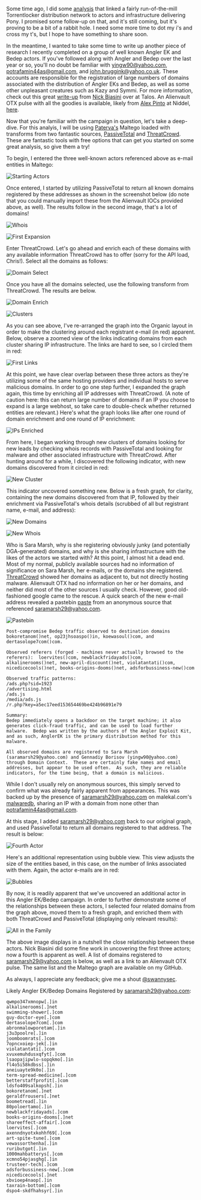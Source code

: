 Some time ago, I did some [analysis](https://swannysec.net/2015/10/31/linking-torrentlocker-to-pony.html) that linked a fairly run-of-the-mill Torrentlocker distribution network to actors and infrastructure delivering Pony.  I promised some follow-up on that, and it's still coming, but it's proving to be a bit of a rabbit hole.  I need some more time to dot my i's and cross my t's, but I hope to have something to share soon.

In the meantime, I wanted to take some time to write up another piece of research I recently completed on a group of well known Angler EK and Bedep actors.  If you've followed along with Angler and Bedep over the last year or so, you'll no doubt be familiar with yingw90@yahoo.com, potrafamin44as@gmail.com, and john.bruggink@yahoo.co.uk.  These accounts are responsible for the registration of large numbers of domains associated with the distribution of Angler EKs and Bedep, as well as some other unpleasant creatures such as Kazy and Symmi.  For more information, check out this great [write-up](http://blog.talosintel.com/2016/02/bedep-actor.html) from [Nick Biasini](https://twitter.com/infosec_nick) over at Talos.  An Alienvault OTX pulse with all the goodies is available, likely from [Alex Pinto](https://twitter.com/alexcpsec) at Niddel, [here](https://otx.alienvault.com/pulse/56ba694867db8c168ff1d1e8/).

Now that you're familiar with the campaign in question, let's take a deep-dive.  For this analyis, I will be using [Paterva's](https://www.paterva.com/web6/) Maltego loaded with transforms from two fantastic sources, [PassiveTotal](https://www.passivetotal.org/) and [ThreatCrowd](https://www.threatcrowd.org/).  These are fantastic tools with free options that can get you started on some great analysis, so give them a try!

To begin, I entered the three well-known actors referenced above as e-mail entities in Maltego:

![Starting Actors](https://swannysec.net/public/bedep1.jpg)

Once entered, I started by utilizing PassiveTotal to return all known domains registered by these addresses as shown in the screenshot below (do note that you could manually import these from the Alienvault IOCs provided above, as well).  The results follow in the second image, that's a lot of domains!

![Whois](https://swannysec.net/public/bedep2.jpg)

![First Expansion](https://swannysec.net/public/bedep3.jpg)

Enter ThreatCrowd.  Let's go ahead and enrich each of these domains with any available information ThreatCrowd has to offer (sorry for the API load, Chris!).  Select all the domains as follows:

![Domain Select](https://swannysec.net/public/bedep4.jpg)

Once you have all the domains selected, use the following transform from ThreatCrowd.  The results are below.

![Domain Enrich](https://swannysec.net/public/bedep5.jpg)

![Clusters](https://swannysec.net/public/bedep6.jpg)

As you can see above, I've re-arranged the graph into the Organic layout in order to make the clustering around each registrant e-mail (in red) apparent.  Below, observe a zoomed view of the links indicating domains from each cluster sharing IP infrastructure.  The links are hard to see, so I circled them in red:

![First Links](https://swannysec.net/public/bedep7.jpg)

At this point, we have clear overlap between these three actors as they're utilizing some of the same hosting providers and individual hosts to serve malicious domains.  In order to go one step further, I expanded the graph again, this time by enriching all IP addresses with ThreatCrowd. (A note of caution here: this can return large number of domains if an IP you choose to expand is a large webhost, so take care to double-check whether returned entities are relevant.)  Here's what the graph looks like after one round of domain enrichment and one round of IP enrichment:

![IPs Enriched](https://swannysec.net/public/bedep8.jpg)

From here, I began working through new clusters of domains looking for new leads by checking whois records with PassiveTotal and looking for malware and other associated infrastructure with ThreatCrowd.  After hunting around for a while, I discovered the following indicator, with new domains discovered from it circled in red:

![New Cluster](https://swannysec.net/public/bedep9.jpg)

This indicator uncovered something new.  Below is a fresh graph, for clarity, containing the new domains discovered from that IP, followed by their enrichment via PassiveTotal's whois details (scrubbed of all but registrant name, e-mail, and address):

![New Domains](https://swannysec.net/public/bedep10.jpg)

![New Whois](https://swannysec.net/public/bedep11.jpg)

Who is Sara Marsh, why is she registering obviously junky (and potentially DGA-generated) domains, and why is she sharing infrastructure with the likes of the actors we started with?  At this point, I almost hit a dead end.  Most of my normal, publicly available sources had no information of significance on Sara Marsh, her e-mails, or the domains she registered.  [ThreatCrowd](https://www.threatcrowd.org/email.php?email=saramarsh29@yahoo.com) showed her domains as adjacent to, but not directly hosting malware.  Alienvault OTX had no information on her or her domains, and neither did most of the other sources I usually check.  However, good old-fashioned google came to the rescue.  A quick search of the new e-mail address revealed a pastebin [paste](http://pastebin.com/cLSHWfT5) from an anonymous source that referenced saramarsh29@yahoo.com.

![Pastebin](https://swannysec.net/public/bedep12.jpg)

```
Post-compromise Bedep traffic observed to destination domains bokoretanom()net, op23jhsoaspo()in, koewasoul()com, and dertasolope7com()com.

Observed referers (forged - machines never actually browsed to the referers):  loervites()com, newblackfridayads()com, alkalinerooms()net, new-april-discount()net, violatantati()com, nicedicecools()net, books-origins-dooms()net, adsforbussiness-new()com

Observed traffic patterns:
/ads.php?sid=1923
/advertising.html
/ads.js
/media/ads.js
/r.php?key=a5ec17eed153654469be424b96891e79

Summary:
Bedep immediately opens a backdoor on the target machine; it also generates click-fraud traffic, and can be used to load further malware.  Bedep was written by the authors of the Angler Exploit Kit, and as such, AnglerEK is the primary distribution method for this malware.

All observed domains are registered to Sara Marsh (saramarsh29@yahoo.com) and Gennadiy Borisov (yingw90@yahoo.com) through Domain Context.  These are certainly fake names and email addresses, but appear to be used often.  As such, they are reliable indicators, for the time being, that a domain is malicious.
```
While I don't usually rely on anonymous sources, this simply served to confirm what was already fairly apparent from appearances.  This was backed up by the presence of saramarsh29@yahoo.com on malekal.com's [malwaredb](http://malwaredb.malekal.com/url.php?netname=RIPE-ERX-146-0-0-0), sharing an IP with a domain from none other than potrafamin44as@gmail.com.

At this stage, I added saramarsh29@yahoo.com back to our original graph, and used PassiveTotal to return all domains registered to that address.  The result is below:

![Fourth Actor](https://swannysec.net/public/bedep13.jpg)

Here's an additional representation using bubble view.  This view adjusts the size of the entities based, in this case, on the number of links associated with them.  Again, the actor e-mails are in red:

![Bubbles](https://swannysec.net/public/bedep15.jpg)

By now, it is readily apparent that we've uncovered an additional actor in this Angler EK/Bedep campaign. In order to further demonstrate some of the relationships between these actors, I selected four related domains from the graph above, moved them to a fresh graph, and enriched them with both ThreatCrowd and PassiveTotal (displaying only relevant results):

![All in the Family](https://swannysec.net/public/bedep14.jpg)

The above image displays in a nutshell the close relationship between these actors. Nick Biasini did some fine work in uncovering the first three actors; now a fourth is apparent as well.  A list of domains registered to saramarsh29@yahoo.com is below, as well as a link to an Alienvault OTX pulse.  The same list and the Maltego graph are available on my GitHub.

As always, I appreciate any feedback; give me a shout [@swannysec](https://twitter.com/swannysec).

Likely Angler EK/Bedep Domains Registered by saramarsh29@yahoo.com:

```
qwmpo347xmnopw[.]in
alkalinerooms[.]net
swimming-shower[.]com
guy-doctor-eye[.]com
dertasolope7com[.]com
abronmalowporetam[.]in
j3u3poolre[.]in
joomboomrats[.]com
7opncxoiep-jek[.]in
violatantati[.]com
xvuxemuhdusxqfyt[.]com
lsaopajipwlo-sopqkmo[.]in
fl4o5i58kdbss[.]in
aneiuayte9k0o[.]in
term-spread-medicine[.]com
betterstaffprofit[.]com
ldsfo409salkopsh[.]in
bokoretanom[.]net
geraldfrousers[.]net
boometread[.]in
80poloertamo[.]in
newblackfridayads[.]com
books-origins-dooms[.]net
shareeffect-affair[.]com
loervites[.]com
axenndnyotxkohhf69[.]com
art-spite-tune[.]com
vewassorthenha[.]in
ruributgot[.]in
1000mahbatterys[.]com
xcmno54pjasghg[.]in
trusteer-tech[.]com
adsforbussiness-new[.]com
nicedicecools[.]net
xbvioep4naop[.]in
taxrain-bottom[.]com
dspo4-skdfhahsyr[.]in
```
